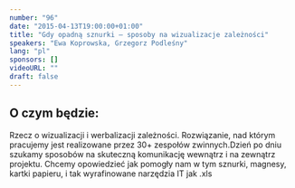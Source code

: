 ```yaml
---
number: "96"
date: "2015-04-13T19:00:00+01:00"
title: "Gdy opadną sznurki — sposoby na wizualizacje zależności"
speakers: "Ewa Koprowska, Grzegorz Podleśny"
lang: "pl"
sponsors: []
videoURL: ""
draft: false
---
```


## O czym będzie:

Rzecz o wizualizacji i werbalizacji zależności. Rozwiązanie, nad którym pracujemy jest realizowane przez 30+ zespołów zwinnych.Dzień po dniu szukamy sposobów na skuteczną komunikację wewnątrz i na zewnątrz projektu. Chcemy opowiedzieć jak pomogły nam w tym sznurki, magnesy, kartki papieru, i tak wyrafinowane narzędzia IT jak .xls

